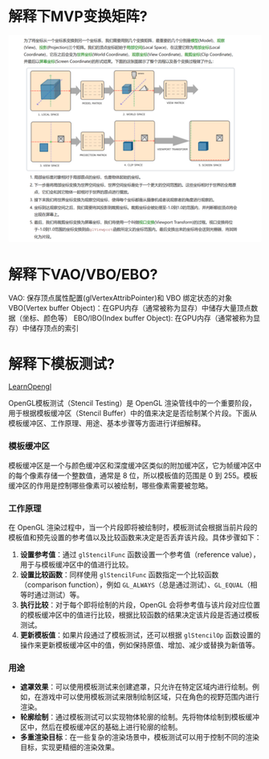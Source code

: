 # 解释下MVP变换矩阵?
![alt text](image.png)


# 解释下VAO/VBO/EBO?
VAO: 保存顶点属性配置(glVertexAttribPointer)和 VBO 绑定状态的对象
VBO(Vertex buffer Object)：在GPU内存（通常被称为显存）中储存大量顶点数据（坐标、颜色等）
EBO/IBO(Index buffer Object): 在GPU内存（通常被称为显存）中储存顶点的索引


# 解释下模板测试?
[LearnOpengl](https://learnopengl-cn.github.io/04%20Advanced%20OpenGL/02%20Stencil%20testing/)

OpenGL模板测试（Stencil Testing）是 OpenGL 渲染管线中的一个重要阶段，用于根据模板缓冲区（Stencil Buffer）中的值来决定是否绘制某个片段。下面从模板缓冲区、工作原理、用途、基本步骤等方面进行详细解释。

### 模板缓冲区
模板缓冲区是一个与颜色缓冲区和深度缓冲区类似的附加缓冲区，它为帧缓冲区中的每个像素存储一个整数值，通常是 8 位，所以模板值的范围是 0 到 255。模板缓冲区的作用是控制哪些像素可以被绘制，哪些像素需要被忽略。

### 工作原理
在 OpenGL 渲染过程中，当一个片段即将被绘制时，模板测试会根据当前片段的模板值和预先设置的参考值以及比较函数来决定是否丢弃该片段。具体步骤如下：
1. **设置参考值**：通过 `glStencilFunc` 函数设置一个参考值（reference value），用于与模板缓冲区中的值进行比较。
2. **设置比较函数**：同样使用 `glStencilFunc` 函数指定一个比较函数（comparison function），例如 `GL_ALWAYS`（总是通过测试）、`GL_EQUAL`（相等时通过测试）等。
3. **执行比较**：对于每个即将绘制的片段，OpenGL 会将参考值与该片段对应位置的模板缓冲区中的值进行比较，根据比较函数的结果决定该片段是否通过模板测试。
4. **更新模板值**：如果片段通过了模板测试，还可以根据 `glStencilOp` 函数设置的操作来更新模板缓冲区中的值，例如保持原值、增加、减少或替换为新值等。

### 用途
- **遮罩效果**：可以使用模板测试来创建遮罩，只允许在特定区域内进行绘制。例如，在游戏中可以使用模板测试来限制绘制区域，只在角色的视野范围内进行渲染。
- **轮廓绘制**：通过模板测试可以实现物体轮廓的绘制。先将物体绘制到模板缓冲区中，然后在模板缓冲区的基础上进行轮廓的绘制。
- **多重渲染目标**：在一些复杂的渲染场景中，模板测试可以用于控制不同的渲染目标，实现更精细的渲染效果。
